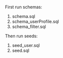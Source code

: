 First run schemas:
1) schema.sql
2) schema_userProfile.sql
3) schema_filter.sql

Then run seeds:
1) seed_user.sql
2) seed.sql